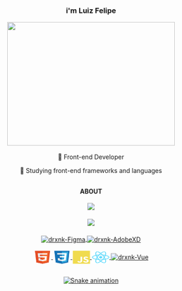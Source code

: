 <div style="display: block" align="center">
  <h3>
    i'm Luiz Felipe
  </h3>
  <img height="280px" width="380px" src="https://cdn.discordapp.com/attachments/916096730712391730/939013127939457024/gifpick.gif"/>
  <p>🤖 Front-end Developer</p>
  <p>📖 Studying front-end frameworks and languages</p>
 </div>
 
 ##
 
 <div style="display: block" align="center">
  <h4>ABOUT</h4>
 </div>


<div align="center">
  <a href="https://github.com/drxnk">
  <img height="180em" src="https://github-readme-stats.vercel.app/api?username=drxnk&show_icons=true&theme=tokyonight&include_all_commits=true&count_private=true"/> <br><br>
  <img height="180em" src="https://github-readme-stats.vercel.app/api/top-langs/?username=drxnk&layout=compact&langs_count=7&theme=tokyonight"/>
</div>
<div align="center"><br>
  <img align="center" alt="drxnk-Figma" height="30" width="40" src="https://cdn.jsdelivr.net/gh/devicons/devicon/icons/figma/figma-original.svg" />
  <img align="center" alt="drxnk-AdobeXD" height="30" width="40" src="https://cdn.jsdelivr.net/gh/devicons/devicon/icons/xd/xd-line.svg" /> <br><br>
  <img align="center" alt="drxnk-HTML" height="30" width="40" src="https://raw.githubusercontent.com/devicons/devicon/master/icons/html5/html5-original.svg">
  <img align="center" alt="drxnk-CSS" height="30" width="40" src="https://raw.githubusercontent.com/devicons/devicon/master/icons/css3/css3-original.svg">
  <img align="center" alt="drxnk-Js" height="30" width="40" src="https://raw.githubusercontent.com/devicons/devicon/master/icons/javascript/javascript-plain.svg">
  <img align="center" alt="drxnk-React" height="30" width="40" src="https://raw.githubusercontent.com/devicons/devicon/master/icons/react/react-original.svg">
  <img align="center" alt="drxnk-Vue" height="30" width="40" src="https://cdn.jsdelivr.net/gh/devicons/devicon/icons/vuejs/vuejs-original.svg" />
  
</div>
  
  ##
 
<div align="center">
 
  ![Snake animation](https://github.com/drxnk/drxnk/blob/output/github-contribution-grid-snake.svg)
 
</div>
